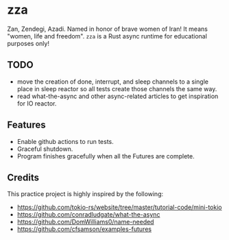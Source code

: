 # zza
Zan, Zendegi, Azadi. Named in honor of brave women of Iran! It means "women, life and freedom". `zza` is a Rust async runtime for educational purposes only!

## TODO
* move the creation of done, interrupt, and sleep channels to a single place
  in sleep reactor so all tests create those channels the same way.
* read what-the-async and other async-related articles to get inspiration for IO reactor.

## Features
* Enable github actions to run tests.
* Graceful shutdown.
* Program finishes gracefully when all the Futures are complete.

## Credits
This practice project is highly inspired by the following:
* https://github.com/tokio-rs/website/tree/master/tutorial-code/mini-tokio
* https://github.com/conradludgate/what-the-async
* https://github.com/DomWilliams0/name-needed
* https://github.com/cfsamson/examples-futures
